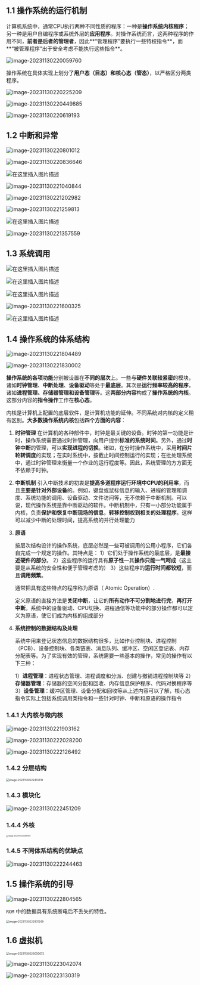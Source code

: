 ## 1.1  操作系统的运行机制

计算机系统中，通常CPU执行两种不同性质的程序：一种是**操作系统内核程序**；另一种是用户自编程序或系统外层的**应用程序**。对操作系统而言，这两种程序的作用不同，**前者是后者的管理者**，因此**“管理程序”要执行一些特权指令**，而**“被管理程序”出于安全考虑不能执行这些指令**。

![image-20231130220059760](01.操作系统的运行机制和体系结构.assets/image-20231130220059760-170135286132522.png)

操作系统在具体实现上划分了**用户态（目态）**和**核心态（管态）**，以严格区分两类程序。

![image-20231130220225209](01.操作系统的运行机制和体系结构.assets/image-20231130220225209-170135294670423.png)

![image-20231130220449885](01.操作系统的运行机制和体系结构.assets/image-20231130220449885-170135309118424.png)

![image-20231130220619193](01.操作系统的运行机制和体系结构.assets/image-20231130220619193-170135318082625.png)

## 1.2  中断和异常

![image-20231130220801012](01.操作系统的运行机制和体系结构.assets/image-20231130220801012-170135328275626.png)

![image-20231130220836646](01.操作系统的运行机制和体系结构.assets/image-20231130220836646-170135331838827.png)

![在这里插入图片描述](01.操作系统的运行机制和体系结构.assets/watermark,type_ZmFuZ3poZW5naGVpdGk,shadow_10,text_aHR0cHM6Ly9ibG9nLmNzZG4ubmV0L3VuaXF1ZV9wZXJmZWN0,size_16,color_FFFFFF,t_70-17013525905106.png)

![image-20231130221040844](01.操作系统的运行机制和体系结构.assets/image-20231130221040844-170135344211628.png)

![image-20231130221202982](01.操作系统的运行机制和体系结构.assets/image-20231130221202982-170135352430129.png)

![image-20231130221259813](01.操作系统的运行机制和体系结构.assets/image-20231130221259813-170135358152130.png)

![在这里插入图片描述](01.操作系统的运行机制和体系结构.assets/watermark,type_ZmFuZ3poZW5naGVpdGk,shadow_10,text_aHR0cHM6Ly9ibG9nLmNzZG4ubmV0L3VuaXF1ZV9wZXJmZWN0,size_16,color_FFFFFF,t_70-170135260695910.png)

![image-20231130221357559](01.操作系统的运行机制和体系结构.assets/image-20231130221357559-170135363894631.png)



## 1.3  系统调用

![在这里插入图片描述](01.操作系统的运行机制和体系结构.assets/watermark,type_ZmFuZ3poZW5naGVpdGk,shadow_10,text_aHR0cHM6Ly9ibG9nLmNzZG4ubmV0L3VuaXF1ZV9wZXJmZWN0,size_16,color_FFFFFF,t_70-170135263841212.png)

![在这里插入图片描述](01.操作系统的运行机制和体系结构.assets/watermark,type_ZmFuZ3poZW5naGVpdGk,shadow_10,text_aHR0cHM6Ly9ibG9nLmNzZG4ubmV0L3VuaXF1ZV9wZXJmZWN0,size_16,color_FFFFFF,t_70-170135264648514.png)

![在这里插入图片描述](01.操作系统的运行机制和体系结构.assets/watermark,type_ZmFuZ3poZW5naGVpdGk,shadow_10,text_aHR0cHM6Ly9ibG9nLmNzZG4ubmV0L3VuaXF1ZV9wZXJmZWN0,size_16,color_FFFFFF,t_70-170135265471216.png)

![image-20231130221600325](01.操作系统的运行机制和体系结构.assets/image-20231130221600325-170135376181032.png)

![在这里插入图片描述](01.操作系统的运行机制和体系结构.assets/watermark,type_ZmFuZ3poZW5naGVpdGk,shadow_10,text_aHR0cHM6Ly9ibG9nLmNzZG4ubmV0L3VuaXF1ZV9wZXJmZWN0,size_16,color_FFFFFF,t_70-170135267399420.png)

## 1.4   操作系统的体系结构

![image-20231130221804489](01.操作系统的运行机制和体系结构.assets/image-20231130221804489-170135388596534.png)

![image-20231130221830002](01.操作系统的运行机制和体系结构.assets/image-20231130221830002-170135391109135.png)

**操作系统的各项功能**分别被设置在**不同的层次**上。一些**与硬件关联较紧密**的模块，诸如**时钟管理**、**中断处理**、**设备驱动**等处于**最底层**。其次是**运行频率较高的程序**，诸如**进程管理、存储器管理和设备管理**等。这**两部分内容**构成了**操作系统的内核**。这部分内容的**指令操作**工作在**核心态**。

内核是计算机上配置的底层软件，是计算机功能的延伸。不同系统对内核的定义稍有区别。**大多数操作系统内核**包括**四个方面的内容**：

1. **时钟管理**
   在计算机的各种部件中，时钟是最关键的设备。时钟的第一功能是计时，操作系统需要通过时钟管理，向用户提供**标准的系统时间**。另外，通过**时钟中断**的管理，可以**实现进程的切换**。诸如，在分时操作系统中，采用**时间片轮转调度**的实现；在实时系统中，按截止时间控制运行的实现；在批处理系统中，通过时钟管理来衡量一个作业的运行程度等。因此，系统管理的方方面无不依赖于时钟。

2.  **中断机制**
   引入中断技术的初衷是**提高多道程序运行环境中CPU的利用率**，而且**主要是针对外部设备**的。例如，键盘或鼠标信息的输入、进程的管理和调度、系统功能的调用、设备驱动、文件访问等，无不依赖于中断机制。可以说，现代操作系统是靠中断驱动的软件。中断机制中，只有一小部分功能属于内核，负责**保护和恢复中断现场的信息**，**转移控制权到相关的处理程序**。这样可以减少中断的处理时间，提高系统的并行处理能力

3. **原语**

   按层次结构设计的操作系统，底层必然是一些可被调用的公用小程序，它们各自完成一个规定的操作。其特点是：
   1）它们处于操作系统的最底层，是**最接近硬件的部分**。
   2）这些程序的运行具有**原子性**—其**操作只能一气呵成**（这主要是从系统的安全性和便于管理考虑的）
   3）这些程序的**运行时间都较短**，而且**调用频繁**。

   通常把具有这些特点的程序称为原语（ Atomic Operation）.

   定义原语的直接方法是**关闭中断**，让它的**所有动作不可分割地进行完**，**再打开中断**。系统中的设备驱动、CPU切换、进程通信等功能中的部分操作都可以定义为原语，使它们成为内核的组成部分

4. **系统控制的数据结构及处理**

   系统中用来登记状态信息的数据结构很多，比如作业控制块、进程控制（PCB）、设备控制块、各类链表、消息队列、缓冲区、空闲区登记表、内存分配表等。为了实现有效的管理，系统需要一些基本的操作，常见的操作有以下三种：

   1）**进程管理**：进程状态管理、进程调度和分派、创建与撤销进程控制块等
   2）**存储器管理**：存储器的空间分配和回收、内存信息保护程序、代码对换程序等
   3）**设备管理**：缓冲区管理、设备分配和回收等从上述内容可以了解，核心态指令实际上包括系统调用类指令和一些针对时钟、中断和原语的操作指令

### 1.4.1  大内核与微内核

![image-20231130221903162](01.操作系统的运行机制和体系结构.assets/image-20231130221903162-170135394436436.png)

![image-20231130222028200](01.操作系统的运行机制和体系结构.assets/image-20231130222028200-170135402945837.png)

![image-20231130222126492](01.操作系统的运行机制和体系结构.assets/image-20231130222126492-170135408762538.png)

### 1.4.2 分层结构

<img src="01.操作系统的运行机制和体系结构.assets/image-20231130222413319.png" alt="image-20231130222413319" style="zoom:50%;" />

### 1.4.3 模块化

![image-20231130222451209](01.操作系统的运行机制和体系结构.assets/image-20231130222451209-170135429256641.png)

### 1.4.4  外核

<img src="01.操作系统的运行机制和体系结构.assets/image-20231130222616501.png" alt="image-20231130222616501" style="zoom: 33%;" />

### 1.4.5 不同体系结构的优缺点

![image-20231130222244463](01.操作系统的运行机制和体系结构.assets/image-20231130222244463-170135416575239.png)

## 1.5  操作系统的引导

![image-20231130222804565](01.操作系统的运行机制和体系结构.assets/image-20231130222804565-170135448576843.png)

`ROM` 中的数据具有系统断电后不丢失的特性。

<img src="01.操作系统的运行机制和体系结构.assets/image-20231130222931249.png" alt="image-20231130222931249" style="zoom: 50%;" />

## 1.6 虚拟机

<img src="01.操作系统的运行机制和体系结构.assets/image-20231130223000072.png" alt="image-20231130223000072" style="zoom: 50%;" />

![image-20231130223042074](01.操作系统的运行机制和体系结构.assets/image-20231130223042074-170135464332346.png)

![image-20231130223130319](01.操作系统的运行机制和体系结构.assets/image-20231130223130319-170135469135747.png)